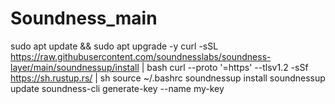 # Soundness_main
sudo apt update && sudo apt upgrade -y
curl -sSL https://raw.githubusercontent.com/soundnesslabs/soundness-layer/main/soundnessup/install | bash
curl --proto '=https' --tlsv1.2 -sSf https://sh.rustup.rs/ | sh
source ~/.bashrc
soundnessup install
soundnessup update
soundness-cli generate-key --name my-key
